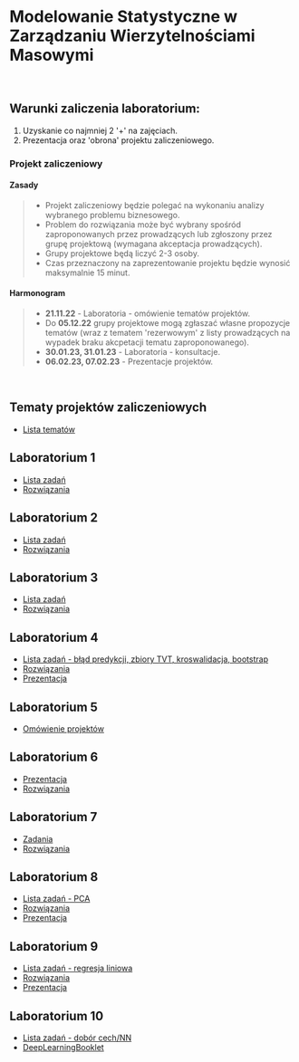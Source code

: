 # Modelowanie Statystyczne w Zarządzaniu Wierzytelnościami Masowymi

<br>

## Warunki zaliczenia laboratorium:

1) Uzyskanie co najmniej 2 '+' na zajęciach.
2) Prezentacja oraz 'obrona' projektu zaliczeniowego.

### Projekt zaliczeniowy

#### Zasady
>- Projekt zaliczeniowy będzie polegać na wykonaniu analizy wybranego problemu biznesowego.
>- Problem do rozwiązania może być wybrany spośród zaproponowanych przez prowadzących lub zgłoszony przez grupę projektową (wymagana akceptacja prowadzących).
>- Grupy projektowe będą liczyć 2-3 osoby.
>- Czas przeznaczony na zaprezentowanie projektu będzie wynosić maksymalnie 15 minut.

#### Harmonogram

>- **21.11.22** - Laboratoria - omówienie tematów projektów.
>- Do **05.12.22** grupy projektowe mogą zgłaszać własne propozycje tematów (wraz z tematem 'rezerwowym' z listy prowadzących na wypadek braku akcpetacji tematu zaproponowanego).
>- **30.01.23, 31.01.23** - Laboratoria - konsultacje.
>- **06.02.23, 07.02.23** - Prezentacje projektów.

<br>

## Tematy projektów zaliczeniowych

- [Lista tematów](ListaZadan/tematyProjektów.md)

## Laboratorium 1

- [Lista zadań](ListaZadan/Lab1_Zadania.qmd)
- [Rozwiązania](ListaZadan/Lab1_Rozwiazania/Lab1_Rozwiazania.qmd)


## Laboratorium 2

- [Lista zadań](ListaZadan/Lab2_Zadania.qmd)
- [Rozwiązania](ListaZadan/Lab2_Rozwiazania/Lab2_Rozwiazania.qmd)

## Laboratorium 3

- [Lista zadań](ListaZadan/Lab3_Zadania.qmd)
- [Rozwiązania](ListaZadan/Lab3_Rozwiazania/Lab3_Rozwiazania.qmd)

## Laboratorium 4

- [Lista zadań - błąd predykcji, zbiory TVT, kroswalidacja, bootstrap](ListaZadan/04_ListaBłądPredykcji.md)
- [Rozwiązania](ListaZadan/Lab4_rozwiazania.r)
- [Prezentacja](ListaZadan/Laboratorium4.pdf)

## Laboratorium 5

- [Omówienie projektów](ListaZadan/projekty_tablica.pdf)

## Laboratorium 6

- [Prezentacja](ListaZadan/Lab6_Prezentacja)
- [Rozwiązania](ListaZadan/Lab6_Rozwiazania)

## Laboratorium 7

- [Zadania](ListaZadan/Lab7_Zadania)
- [Rozwiązania](ListaZadan/Lab7_Rozwiazania)

## Laboratorium 8

- [Lista zadań - PCA](ListaZadan/08_ListaPCA.md)
- [Rozwiązania](ListaZadan/Lab8_rozwiazania.R)
- [Prezentacja](ListaZadan/08_PrezentacjaPCA.pdf)

## Laboratorium 9

- [Lista zadań - regresja liniowa](ListaZadan/09_ListaRegresjaLiniowa.md)
- [Rozwiązania](ListaZadan/09_ListaRozwiazania.R)
- [Prezentacja](ListaZadan/09_PrezentacjaRegresja.pdf)

## Laboratorium 10

- [Lista zadań - dobór cech/NN](ListaZadan/10_ListaDoborCech.md)
- [DeepLearningBooklet](ListaZadan/DeepLearningBooklet.pdf)
